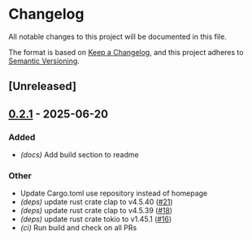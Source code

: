 # Changelog

All notable changes to this project will be documented in this file.

The format is based on [Keep a Changelog](https://keepachangelog.com/en/1.0.0/),
and this project adheres to [Semantic Versioning](https://semver.org/spec/v2.0.0.html).

## [Unreleased]

## [0.2.1](https://github.com/fooker/netns-proxy/compare/v0.2.0...v0.2.1) - 2025-06-20

### Added

- *(docs)* Add build section to readme

### Other

- Update Cargo.toml use repository instead of homepage
- *(deps)* update rust crate clap to v4.5.40 ([#21](https://github.com/fooker/netns-proxy/pull/21))
- *(deps)* update rust crate clap to v4.5.39 ([#18](https://github.com/fooker/netns-proxy/pull/18))
- *(deps)* update rust crate tokio to v1.45.1 ([#16](https://github.com/fooker/netns-proxy/pull/16))
- *(ci)* Run build and check on all PRs
